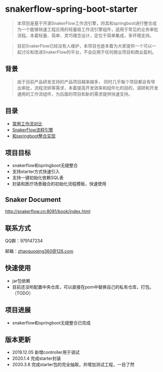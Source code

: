# snakerflow-spring-boot-starter
>  本项目是基于开源SnakerFlow工作流引擎，将其和springboot进行整合成为一个能够快速工程应用的轻量级工作流引擎组件，适用于常见的业务审批流程。本着轻量、简单、灵巧理念设计，定位于简单集成，多环境支持。


>  目前SnakerFlow已经没有人维护，本项目也是本着为大家提供一个可以一起讨论和改进SnakerFlow的平台，不会应用于任何商业项目和商业盈利。

## 背景

> 由于目前产品研发支持的产品项目越来越多， 同时几乎每个项目都会有导出审批，流程流转等需求，本着提高开发效率和组件化的目的，调研和开发通用的工作流组件，为后面的项目和新的需求提供快速支持。

## 目录
* [常用工作流对比](https://github.com/snakerflow-starter/snakerflow-spring-boot-starter/wiki/%E5%AE%A1%E6%89%B9%E6%B5%81%E8%B0%83%E7%A0%94)
* [SnakerFlow流程引擎](https://github.com/snakerflow-starter/snakerflow-spring-boot-starter/wiki/SnakerFlow%E6%B5%81%E7%A8%8B%E5%BC%95%E6%93%8E)
* [和springboot整合实现](https://github.com/snakerflow-starter/snakerflow-spring-boot-starter/wiki/SnakerFlow%E5%92%8Cspringboot%E6%95%B4%E5%90%88)
## 项目目标
- snakerflow和springboot无缝整合
- 支持starter方式快速引入
- 支持一键初始化依赖SQL表
- 封装和医疗场景融合的初始化流程模板，快速使用


## Snaker Document
http://snakerflow.cn:8081/book/index.html


## 联系方式

QQ群：979147234

邮箱：zhaoguoqing360@126.com

## 快速使用
- jar包依赖
- 目前还没哟配置中央仓库，可以直接在pom中替换自己的私有仓库，打包。（TODO）
## 项目进展
- snakerflow和springboot无缝整合已完成

## 版本更新

- 2019.12.05 新增controller用于调试
- 2020.1.4 完成starter封装
- 2020.3.8 完成starter包的完全抽取，并增加测试工程，一目了然
